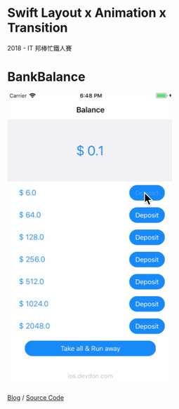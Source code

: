 # Swift Layout x Animation x Transition

2018 - IT 邦棒忙鐵人賽

# BankBalance
![BankBalance](Resources/BankBalance.gif)

[Blog]() / [Source Code]()

